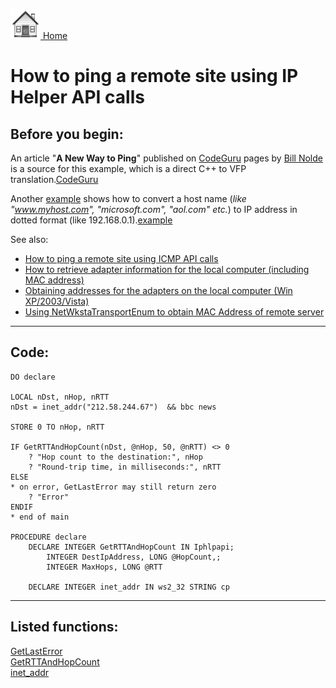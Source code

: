 [<img src="../images/home.png"> Home ](https://github.com/VFPX/Win32API)  

# How to ping a remote site using IP Helper API calls

## Before you begin:
An article "**A New Way to Ping**" published on <a href="http://www.codeguru.com/internet/NewPing.html">CodeGuru</a> pages by <a href="mailto:billnolde@ieee.org">Bill Nolde</a> is a source for this example, which is a direct C++ to VFP translation.[CodeGuru](sample_000.md)  

Another <a href="?example=216">example</a> shows how to convert a host name (*like "www.myhost.com", "microsoft.com", "aol.com" etc.*) to IP address in dotted format (like 192.168.0.1).[example](sample_216.md)  

See also:

* [How to ping a remote site using ICMP API calls](sample_486.md)  
* [How to retrieve adapter information for the local computer (including MAC address)](sample_347.md)  
* [Obtaining addresses for the adapters on the local computer (Win XP/2003/Vista)](sample_506.md)  
* [Using NetWkstaTransportEnum to obtain MAC Address of remote server](sample_435.md)  
  
***  


## Code:
```foxpro  
DO declare

LOCAL nDst, nHop, nRTT
nDst = inet_addr("212.58.244.67")  && bbc news

STORE 0 TO nHop, nRTT

IF GetRTTAndHopCount(nDst, @nHop, 50, @nRTT) <> 0
	? "Hop count to the destination:", nHop
	? "Round-trip time, in milliseconds:", nRTT
ELSE
* on error, GetLastError may still return zero
	? "Error"
ENDIF
* end of main

PROCEDURE declare
	DECLARE INTEGER GetRTTAndHopCount IN Iphlpapi;
		INTEGER DestIpAddress, LONG @HopCount,;
		INTEGER MaxHops, LONG @RTT

	DECLARE INTEGER inet_addr IN ws2_32 STRING cp  
```  
***  


## Listed functions:
[GetLastError](../libraries/kernel32/GetLastError.md)  
[GetRTTAndHopCount](../libraries/iphlpapi/GetRTTAndHopCount.md)  
[inet_addr](../libraries/ws2_32/inet_addr.md)  
